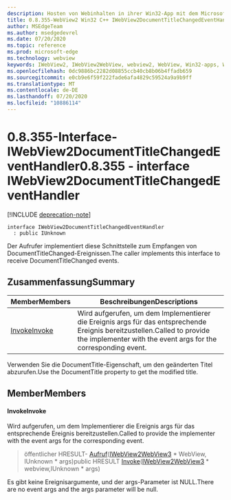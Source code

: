 ```yaml
---
description: Hosten von Webinhalten in ihrer Win32-App mit dem Microsoft Edge WebView2-Steuerelement
title: 0.8.355-WebView2 Win32 C++ IWebView2DocumentTitleChangedEventHandler
author: MSEdgeTeam
ms.author: msedgedevrel
ms.date: 07/20/2020
ms.topic: reference
ms.prod: microsoft-edge
ms.technology: webview
keywords: IWebView2, IWebView2WebView, webview2, WebView, Win32-apps, Win32, Edge
ms.openlocfilehash: 0dc9886bc2282d08855ccb40cb8b06b4ffadb659
ms.sourcegitcommit: e0cb9e6f59f222fade6afa4829c59524a9a9b9ff
ms.translationtype: MT
ms.contentlocale: de-DE
ms.lasthandoff: 07/20/2020
ms.locfileid: "10886114"
---
```

# <span data-ttu-id="b4554-104">0.8.355-Interface-IWebView2DocumentTitleChangedEventHandler</span><span class="sxs-lookup"><span data-stu-id="b4554-104">0.8.355 - interface IWebView2DocumentTitleChangedEventHandler</span></span> 

[!INCLUDE [deprecation-note](../../includes/deprecation-note.md)]

```
interface IWebView2DocumentTitleChangedEventHandler
  : public IUnknown
```

<span data-ttu-id="b4554-105">Der Aufrufer implementiert diese Schnittstelle zum Empfangen von DocumentTitleChanged-Ereignissen.</span><span class="sxs-lookup"><span data-stu-id="b4554-105">The caller implements this interface to receive DocumentTitleChanged events.</span></span>

## <span data-ttu-id="b4554-106">Zusammenfassung</span><span class="sxs-lookup"><span data-stu-id="b4554-106">Summary</span></span>

 <span data-ttu-id="b4554-107">Member</span><span class="sxs-lookup"><span data-stu-id="b4554-107">Members</span></span>                        | <span data-ttu-id="b4554-108">Beschreibungen</span><span class="sxs-lookup"><span data-stu-id="b4554-108">Descriptions</span></span>
--------------------------------|---------------------------------------------
[<span data-ttu-id="b4554-109">Invoke</span><span class="sxs-lookup"><span data-stu-id="b4554-109">Invoke</span></span>](#invoke) | <span data-ttu-id="b4554-110">Wird aufgerufen, um dem Implementierer die Ereignis args für das entsprechende Ereignis bereitzustellen.</span><span class="sxs-lookup"><span data-stu-id="b4554-110">Called to provide the implementer with the event args for the corresponding event.</span></span>

<span data-ttu-id="b4554-111">Verwenden Sie die DocumentTitle-Eigenschaft, um den geänderten Titel abzurufen.</span><span class="sxs-lookup"><span data-stu-id="b4554-111">Use the DocumentTitle property to get the modified title.</span></span>

## <span data-ttu-id="b4554-112">Member</span><span class="sxs-lookup"><span data-stu-id="b4554-112">Members</span></span>

#### <span data-ttu-id="b4554-113">Invoke</span><span class="sxs-lookup"><span data-stu-id="b4554-113">Invoke</span></span> 

<span data-ttu-id="b4554-114">Wird aufgerufen, um dem Implementierer die Ereignis args für das entsprechende Ereignis bereitzustellen.</span><span class="sxs-lookup"><span data-stu-id="b4554-114">Called to provide the implementer with the event args for the corresponding event.</span></span>

> <span data-ttu-id="b4554-115">öffentlicher HRESULT- [Aufruf](#invoke)([IWebView2WebView3](IWebView2WebView3.md) \* WebView, IUnknown \* args)</span><span class="sxs-lookup"><span data-stu-id="b4554-115">public HRESULT [Invoke](#invoke)([IWebView2WebView3](IWebView2WebView3.md) \* webview,IUnknown \* args)</span></span>

<span data-ttu-id="b4554-116">Es gibt keine Ereignisargumente, und der args-Parameter ist NULL.</span><span class="sxs-lookup"><span data-stu-id="b4554-116">There are no event args and the args parameter will be null.</span></span>


